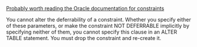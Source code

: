 [Probably worth reading the Oracle documentation for constraints](https://docs.oracle.com/en/database/oracle/oracle-database/19/sqlrf/constraint.html#GUID-1055EA97-BA6F-4764-A15F-1024FD5B6DFE)




You cannot alter the deferrability of a constraint. Whether you specify either of these parameters, or make the constraint NOT DEFERRABLE implicitly by specifying neither of them, you cannot specify this clause in an ALTER TABLE statement. You must drop the constraint and re-create it.